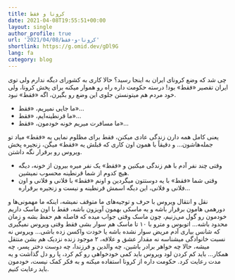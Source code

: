 ```yaml
---
title: کرونا و فقط
date: 2021-04-08T19:55:51+00:00
layout: single
author_profile: true
url: '2021/04/08/کرونا-و-فقط'
shortlink: https://g.omid.dev/gDl9G
lang: fa
category: blog
---
```

چی شد که وضع کرونای ایران به اینجا رسید؟ حالا کاری به کشورای دیگه ندارم ولی توی ایران تقصیر «فقط» بود! درسته حکومت داره راه رو هموار میکنه برای پخش کرونا، ولی خود مردم هم میتونستن جلوی این وضع رو بگیرن، اگه «فقط» نبود.

* ما جایی نمیریم، «فقط»…
* ما قرنطینه‌ایم، «فقط»…
* ما مسافرت میریم خونه خودمون، «فقط»…

یعنی کامل همه دارن زندگی عادی میکنن، فقط برای مظلوم نمایی یه «فقط» میاد تو جمله‌هاشون… و دقیقاً با همون اون کاری که قبلش یه «فقط» میگن، زنجیره پخش ویروس رو برقرار نگه داشتن.

* وقتی چند نفر آدم با هم زندگی میکنین و «فقط» یک نفر میره بیرون از خونه، دیگه هیچ کدوم از شما قرنطینه محسوب نمیشین.
* وقتی شما «فقط» با یه دوستتون میگردین و اونم «فقط» با فلانی و فلانی و اون فلانی و فلانی، این دیگه اسمش قرنطینه و نیست و زنجیره برقراره…

نقل و انتقال ویروس با حرف و توجیه‌های ما متوقف نمیشه، اینکه ما مهمونی‌ها و دورهمی هامون برقرار باشه و یه ماسکی بهمون آویزون باشه، فقط با اون ماسک داریم خودمون رو گول می‌زنیم، چون ماسک وقتی جواب میده که فاصله هم حفظ بشه و زمان محدود باشه… اتوبوس و مترو با ۱۰ تا ماسک هم سوار بشی فقط وقتی ویروس نمیگیری که شانس بیاری آدم مریض سوار نشده باشه یا خودت واکسن زده باشی… ویروس نه نسبت خانوادگی میشناسه نه مقدار عشق و علاقه، ۲ موجود زنده نزدیک هم بشن منتقل میشه، حالا چه خواهر برادر باشین، چه والدین و فرزندا، چه دوست دختر پسر، چه همکار… باید کم کردن لود ویروس باید کمی خودخواهی رو کم کرد، پا رو دل گذاشت و یه مدت رعایت کرد. حکومت داره از کرونا استفاده میکنه و به فکر کمک نیست، خودمون باید رعایت کنیم.

